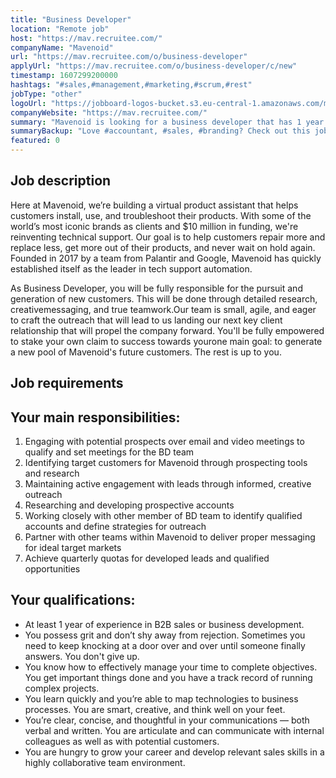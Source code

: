 ```yaml
---
title: "Business Developer"
location: "Remote job"
host: "https://mav.recruitee.com/"
companyName: "Mavenoid"
url: "https://mav.recruitee.com/o/business-developer"
applyUrl: "https://mav.recruitee.com/o/business-developer/c/new"
timestamp: 1607299200000
hashtags: "#sales,#management,#marketing,#scrum,#rest"
jobType: "other"
logoUrl: "https://jobboard-logos-bucket.s3.eu-central-1.amazonaws.com/mavenoid"
companyWebsite: "https://mav.recruitee.com/"
summary: "Mavenoid is looking for a business developer that has 1 year of experience in B2B sales or business development."
summaryBackup: "Love #accountant, #sales, #branding? Check out this job post!"
featured: 0
---
```


## Job description

Here at Mavenoid, we’re building a virtual product assistant that helps customers install, use, and troubleshoot their products. With some of the world’s most iconic brands as clients and $10 million in funding, we're reinventing technical support. Our goal is to help customers repair more and replace less, get more out of their products, and never wait on hold again. Founded in 2017 by a team from Palantir and Google, Mavenoid has quickly established itself as the leader in tech support automation.

As Business Developer, you will be fully responsible for the pursuit and generation of new customers. This will be done through detailed research, creativemessaging, and true teamwork.Our team is small, agile, and eager to craft the outreach that will lead to us landing our next key client relationship that will propel the company forward. You'll be fully empowered to stake your own claim to success towards yourone main goal: to generate a new pool of Mavenoid's future customers. The rest is up to you.

## Job requirements

## Your main responsibilities:

1.  Engaging with potential prospects over email and video meetings to qualify and set meetings for the BD team
2.  Identifying target customers for Mavenoid through prospecting tools and research
3.  Maintaining active engagement with leads through informed, creative outreach
4.  Researching and developing prospective accounts
5.  Working closely with other member of BD team to identify qualified accounts and define strategies for outreach
6.  Partner with other teams within Mavenoid to deliver proper messaging for ideal target markets
7.  Achieve quarterly quotas for developed leads and qualified opportunities

## Your qualifications:

*   At least 1 year of experience in B2B sales or business development.
*   You possess grit and don’t shy away from rejection. Sometimes you need to keep knocking at a door over and over until someone finally answers. You don't give up.
*   You know how to effectively manage your time to complete objectives. You get important things done and you have a track record of running complex projects.
*   You learn quickly and you’re able to map technologies to business processes. You are smart, creative, and think well on your feet.
*   You’re clear, concise, and thoughtful in your communications — both verbal and written. You are articulate and can communicate with internal colleagues as well as with potential customers.
*   You are hungry to grow your career and develop relevant sales skills in a highly collaborative team environment.
